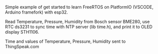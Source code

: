 Simple example of get started to learn FreeRTOS on PlatformIO (VSCODE, Arduino framefork) with esp32.

Read Temperature, Pressure, Humidity from Bosch sensor BME280,
use RTC ds3231 to sync time with NTP server (lib time.h),
and print it to OLED display STH1106.

Time and values of Temperature, Pressure, Humidity sent to ThingSpeak.com
